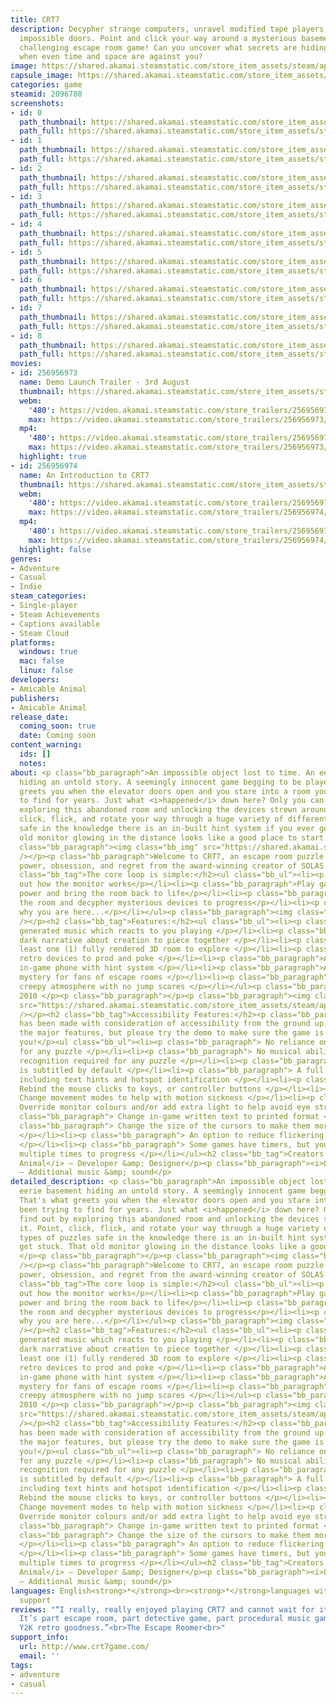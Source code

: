 ```yaml
---
title: CRT7
description: Decypher strange computers, unravel modified tape players, and unlock
  impossible doors. Point and click your way around a mysterious basement in this
  challenging escape room game! Can you uncover what secrets are hiding in the dark
  when even time and space are against you?
image: https://shared.akamai.steamstatic.com/store_item_assets/steam/apps/2096780/header.jpg?t=1732541934
capsule_image: https://shared.akamai.steamstatic.com/store_item_assets/steam/apps/2096780/capsule_231x87.jpg?t=1732541934
categories: game
steamid: 2096780
screenshots:
- id: 0
  path_thumbnail: https://shared.akamai.steamstatic.com/store_item_assets/steam/apps/2096780/ss_6c2c66113fa7278ae78027e5041bc6262b2b808d.600x338.jpg?t=1732541934
  path_full: https://shared.akamai.steamstatic.com/store_item_assets/steam/apps/2096780/ss_6c2c66113fa7278ae78027e5041bc6262b2b808d.1920x1080.jpg?t=1732541934
- id: 1
  path_thumbnail: https://shared.akamai.steamstatic.com/store_item_assets/steam/apps/2096780/ss_09cfa10d8b1a0b1dd66372254780ae6493582fa2.600x338.jpg?t=1732541934
  path_full: https://shared.akamai.steamstatic.com/store_item_assets/steam/apps/2096780/ss_09cfa10d8b1a0b1dd66372254780ae6493582fa2.1920x1080.jpg?t=1732541934
- id: 2
  path_thumbnail: https://shared.akamai.steamstatic.com/store_item_assets/steam/apps/2096780/ss_e288ad1156916055c90f3b0df4e531318f0d99db.600x338.jpg?t=1732541934
  path_full: https://shared.akamai.steamstatic.com/store_item_assets/steam/apps/2096780/ss_e288ad1156916055c90f3b0df4e531318f0d99db.1920x1080.jpg?t=1732541934
- id: 3
  path_thumbnail: https://shared.akamai.steamstatic.com/store_item_assets/steam/apps/2096780/ss_fbc297a4cc6722d72ccda3380daa3c9a2af2933d.600x338.jpg?t=1732541934
  path_full: https://shared.akamai.steamstatic.com/store_item_assets/steam/apps/2096780/ss_fbc297a4cc6722d72ccda3380daa3c9a2af2933d.1920x1080.jpg?t=1732541934
- id: 4
  path_thumbnail: https://shared.akamai.steamstatic.com/store_item_assets/steam/apps/2096780/ss_117ebc27aadaf4afe821224b56106c2e2eb3dc36.600x338.jpg?t=1732541934
  path_full: https://shared.akamai.steamstatic.com/store_item_assets/steam/apps/2096780/ss_117ebc27aadaf4afe821224b56106c2e2eb3dc36.1920x1080.jpg?t=1732541934
- id: 5
  path_thumbnail: https://shared.akamai.steamstatic.com/store_item_assets/steam/apps/2096780/ss_8e6da34d83b7c975a0565809928e2b3b5ad74e39.600x338.jpg?t=1732541934
  path_full: https://shared.akamai.steamstatic.com/store_item_assets/steam/apps/2096780/ss_8e6da34d83b7c975a0565809928e2b3b5ad74e39.1920x1080.jpg?t=1732541934
- id: 6
  path_thumbnail: https://shared.akamai.steamstatic.com/store_item_assets/steam/apps/2096780/ss_c67608acf0dbc25355090b9d05bb79e7150c790c.600x338.jpg?t=1732541934
  path_full: https://shared.akamai.steamstatic.com/store_item_assets/steam/apps/2096780/ss_c67608acf0dbc25355090b9d05bb79e7150c790c.1920x1080.jpg?t=1732541934
- id: 7
  path_thumbnail: https://shared.akamai.steamstatic.com/store_item_assets/steam/apps/2096780/ss_53218e3bf886609e0e77f87e1131b1fec2d8993a.600x338.jpg?t=1732541934
  path_full: https://shared.akamai.steamstatic.com/store_item_assets/steam/apps/2096780/ss_53218e3bf886609e0e77f87e1131b1fec2d8993a.1920x1080.jpg?t=1732541934
- id: 8
  path_thumbnail: https://shared.akamai.steamstatic.com/store_item_assets/steam/apps/2096780/ss_7d875d1afe7c2bbedc8c86b5a53d15131a5b68e1.600x338.jpg?t=1732541934
  path_full: https://shared.akamai.steamstatic.com/store_item_assets/steam/apps/2096780/ss_7d875d1afe7c2bbedc8c86b5a53d15131a5b68e1.1920x1080.jpg?t=1732541934
movies:
- id: 256956973
  name: Demo Launch Trailer - 3rd August
  thumbnail: https://shared.akamai.steamstatic.com/store_item_assets/steam/apps/256956973/movie.293x165.jpg?t=1688734824
  webm:
    '480': https://video.akamai.steamstatic.com/store_trailers/256956973/movie480_vp9.webm?t=1688734824
    max: https://video.akamai.steamstatic.com/store_trailers/256956973/movie_max_vp9.webm?t=1688734824
  mp4:
    '480': https://video.akamai.steamstatic.com/store_trailers/256956973/movie480.mp4?t=1688734824
    max: https://video.akamai.steamstatic.com/store_trailers/256956973/movie_max.mp4?t=1688734824
  highlight: true
- id: 256956974
  name: An Introduction to CRT7
  thumbnail: https://shared.akamai.steamstatic.com/store_item_assets/steam/apps/256956974/movie.293x165.jpg?t=1688734829
  webm:
    '480': https://video.akamai.steamstatic.com/store_trailers/256956974/movie480_vp9.webm?t=1688734829
    max: https://video.akamai.steamstatic.com/store_trailers/256956974/movie_max_vp9.webm?t=1688734829
  mp4:
    '480': https://video.akamai.steamstatic.com/store_trailers/256956974/movie480.mp4?t=1688734829
    max: https://video.akamai.steamstatic.com/store_trailers/256956974/movie_max.mp4?t=1688734829
  highlight: false
genres:
- Adventure
- Casual
- Indie
steam_categories:
- Single-player
- Steam Achievements
- Captions available
- Steam Cloud
platforms:
  windows: true
  mac: false
  linux: false
developers:
- Amicable Animal
publishers:
- Amicable Animal
release_date:
  coming_soon: true
  date: Coming soon
content_warning:
  ids: []
  notes:
about: <p class="bb_paragraph">An impossible object lost to time. An eerie basement
  hiding an untold story. A seemingly innocent game begging to be played. That's what
  greets you when the elevator doors open and you stare into a room you've been trying
  to find for years. Just what <i>happened</i> down here? Only you can find out by
  exploring this abandoned room and unlocking the devices strewn around it. Point,
  click, flick, and rotate your way through a huge variety of different types of puzzles
  safe in the knowledge there is an in-built hint system if you ever get stuck. That
  old monitor glowing in the distance looks like a good place to start... </p><p class="bb_paragraph"></p><p
  class="bb_paragraph"><img class="bb_img" src="https://shared.akamai.steamstatic.com/store_item_assets/steam/apps/2096780/extras/ScreenGif.gif?t=1732541934"
  /></p><p class="bb_paragraph">Welcome to CRT7, an escape room puzzle game about
  power, obsession, and regret from the award-winning creator of SOLAS 128.</p><h2
  class="bb_tag">The core loop is simple:</h2><ul class="bb_ul"><li><p class="bb_paragraph">Figure
  out how the monitor works</p></li><li><p class="bb_paragraph">Play games to generate
  power and bring the room back to life</p></li><li><p class="bb_paragraph">Explore
  the room and decypher mysterious devices to progress</p></li><li><p class="bb_paragraph">Uncover
  why you are here...</p></li></ul><p class="bb_paragraph"><img class="bb_img" src="https://shared.akamai.steamstatic.com/store_item_assets/steam/apps/2096780/extras/Hi7Gif.gif?t=1732541934"
  /></p><h2 class="bb_tag">Features:</h2><ul class="bb_ul"><li><p class="bb_paragraph">Procedurally
  generated music which reacts to you playing </p></li><li><p class="bb_paragraph">A
  dark narrative about creation to piece together </p></li><li><p class="bb_paragraph">At
  least one (1) fully rendered 3D room to explore </p></li><li><p class="bb_paragraph">Strange
  retro devices to prod and poke </p></li><li><p class="bb_paragraph">A state-of-the-art*
  in-game phone with hint system </p></li><li><p class="bb_paragraph">A challenging
  mystery for fans of escape rooms </p></li><li><p class="bb_paragraph">An immersive
  creepy atmosphere with no jump scares </p></li></ul><p class="bb_paragraph">*for
  2010 </p><p class="bb_paragraph"></p><p class="bb_paragraph"><img class="bb_img"
  src="https://shared.akamai.steamstatic.com/store_item_assets/steam/apps/2096780/extras/SOLASGif.gif?t=1732541934"
  /></p><h2 class="bb_tag">Accessibility Features:</h2><p class="bb_paragraph">CRT7
  has been made with consideration of accessibility from the ground up. Below are
  the major features, but please try the demo to make sure the game is playable for
  you!</p><ul class="bb_ul"><li><p class="bb_paragraph"> No reliance on colour alone
  for any puzzle </p></li><li><p class="bb_paragraph"> No musical ability or tone
  recognition required for any puzzle </p></li><li><p class="bb_paragraph"> All speech
  is subtitled by default </p></li><li><p class="bb_paragraph"> A full hint system
  including text hints and hotspot identification </p></li><li><p class="bb_paragraph">
  Rebind the mouse clicks to keys, or controller buttons </p></li><li><p class="bb_paragraph">
  Change movement modes to help with motion sickness </p></li><li><p class="bb_paragraph">
  Override monitor colours and/or add extra light to help avoid eye strain </p></li><li><p
  class="bb_paragraph"> Change in-game written text to printed format </p></li><li><p
  class="bb_paragraph"> Change the size of the cursors to make them more or less visible
  </p></li><li><p class="bb_paragraph"> An option to reduce flickering light effects
  </p></li><li><p class="bb_paragraph"> Some games have timers, but you can play games
  multiple times to progress </p></li></ul><h2 class="bb_tag">Creators:</h2><p class="bb_paragraph"><i>Amicable
  Animal</i> – Developer &amp; Designer</p><p class="bb_paragraph"><i>Luci Holland</i>
  – Additional music &amp; sound</p>
detailed_description: <p class="bb_paragraph">An impossible object lost to time. An
  eerie basement hiding an untold story. A seemingly innocent game begging to be played.
  That's what greets you when the elevator doors open and you stare into a room you've
  been trying to find for years. Just what <i>happened</i> down here? Only you can
  find out by exploring this abandoned room and unlocking the devices strewn around
  it. Point, click, flick, and rotate your way through a huge variety of different
  types of puzzles safe in the knowledge there is an in-built hint system if you ever
  get stuck. That old monitor glowing in the distance looks like a good place to start...
  </p><p class="bb_paragraph"></p><p class="bb_paragraph"><img class="bb_img" src="https://shared.akamai.steamstatic.com/store_item_assets/steam/apps/2096780/extras/ScreenGif.gif?t=1732541934"
  /></p><p class="bb_paragraph">Welcome to CRT7, an escape room puzzle game about
  power, obsession, and regret from the award-winning creator of SOLAS 128.</p><h2
  class="bb_tag">The core loop is simple:</h2><ul class="bb_ul"><li><p class="bb_paragraph">Figure
  out how the monitor works</p></li><li><p class="bb_paragraph">Play games to generate
  power and bring the room back to life</p></li><li><p class="bb_paragraph">Explore
  the room and decypher mysterious devices to progress</p></li><li><p class="bb_paragraph">Uncover
  why you are here...</p></li></ul><p class="bb_paragraph"><img class="bb_img" src="https://shared.akamai.steamstatic.com/store_item_assets/steam/apps/2096780/extras/Hi7Gif.gif?t=1732541934"
  /></p><h2 class="bb_tag">Features:</h2><ul class="bb_ul"><li><p class="bb_paragraph">Procedurally
  generated music which reacts to you playing </p></li><li><p class="bb_paragraph">A
  dark narrative about creation to piece together </p></li><li><p class="bb_paragraph">At
  least one (1) fully rendered 3D room to explore </p></li><li><p class="bb_paragraph">Strange
  retro devices to prod and poke </p></li><li><p class="bb_paragraph">A state-of-the-art*
  in-game phone with hint system </p></li><li><p class="bb_paragraph">A challenging
  mystery for fans of escape rooms </p></li><li><p class="bb_paragraph">An immersive
  creepy atmosphere with no jump scares </p></li></ul><p class="bb_paragraph">*for
  2010 </p><p class="bb_paragraph"></p><p class="bb_paragraph"><img class="bb_img"
  src="https://shared.akamai.steamstatic.com/store_item_assets/steam/apps/2096780/extras/SOLASGif.gif?t=1732541934"
  /></p><h2 class="bb_tag">Accessibility Features:</h2><p class="bb_paragraph">CRT7
  has been made with consideration of accessibility from the ground up. Below are
  the major features, but please try the demo to make sure the game is playable for
  you!</p><ul class="bb_ul"><li><p class="bb_paragraph"> No reliance on colour alone
  for any puzzle </p></li><li><p class="bb_paragraph"> No musical ability or tone
  recognition required for any puzzle </p></li><li><p class="bb_paragraph"> All speech
  is subtitled by default </p></li><li><p class="bb_paragraph"> A full hint system
  including text hints and hotspot identification </p></li><li><p class="bb_paragraph">
  Rebind the mouse clicks to keys, or controller buttons </p></li><li><p class="bb_paragraph">
  Change movement modes to help with motion sickness </p></li><li><p class="bb_paragraph">
  Override monitor colours and/or add extra light to help avoid eye strain </p></li><li><p
  class="bb_paragraph"> Change in-game written text to printed format </p></li><li><p
  class="bb_paragraph"> Change the size of the cursors to make them more or less visible
  </p></li><li><p class="bb_paragraph"> An option to reduce flickering light effects
  </p></li><li><p class="bb_paragraph"> Some games have timers, but you can play games
  multiple times to progress </p></li></ul><h2 class="bb_tag">Creators:</h2><p class="bb_paragraph"><i>Amicable
  Animal</i> – Developer &amp; Designer</p><p class="bb_paragraph"><i>Luci Holland</i>
  – Additional music &amp; sound</p>
languages: English<strong>*</strong><br><strong>*</strong>languages with full audio
  support
reviews: "“I really, really enjoyed playing CRT7 and cannot wait for it’s full release.
  It’s part escape room, part detective game, part procedural music game and part
  Y2K retro goodness.”<br>The Escape Roomer<br>"
support_info:
  url: http://www.crt7game.com/
  email: ''
tags:
- adventure
- casual
---
```

